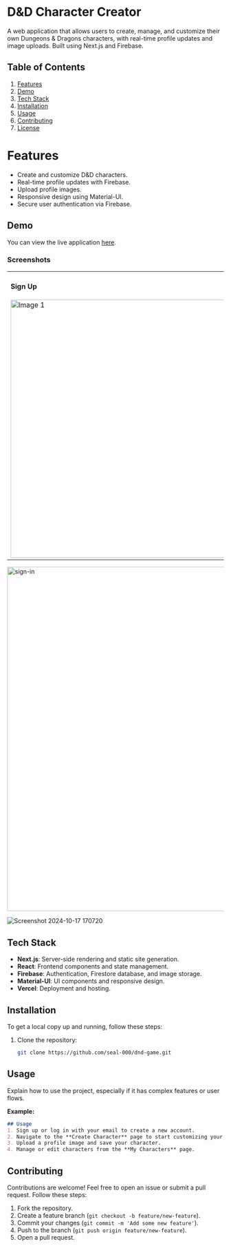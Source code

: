 # D&D Character Creator

A web application that allows users to create, manage, and customize their own Dungeons & Dragons characters, with real-time profile updates and image uploads. Built using Next.js and Firebase.

## Table of Contents
1. [Features](#features)
2. [Demo](#demo)
3. [Tech Stack](#tech-stack)
4. [Installation](#installation)
5. [Usage](#usage)
6. [Contributing](#contributing)
7. [License](#license)

# Features
- Create and customize D&D characters.
- Real-time profile updates with Firebase.
- Upload profile images.
- Responsive design using Material-UI.
- Secure user authentication via Firebase.

## Demo
You can view the live application [here](https://dnd-game-blush.vercel.app/sign-up).

### Screenshots


<table>
  <tr>
    <td>
      <h4>Sign Up</h4>
      <img src="https://github.com/user-attachments/assets/2925eccd-c0b6-49ba-88e6-3aaa027cd228" alt="Image 1" width="600"/>
    </td>
    <td>
      <h4>Sign In</h4>
      <img src="https://github.com/user-attachments/assets/ac22fd44-28c0-4f22-b3ff-ab53ec3431d7" alt="Image 2" width="600"/>
    </td>
  </tr>
</table>




<img src="https://github.com/user-attachments/assets/5bde89b2-e94f-4b1e-adfa-c4229175a4a2" alt="sign-in" width="800"/>



![Screenshot 2024-10-17 170720](https://github.com/user-attachments/assets/ca2aa271-05d5-43c0-898a-1ea72ebbbfd4)


## Tech Stack
- **Next.js**: Server-side rendering and static site generation.
- **React**: Frontend components and state management.
- **Firebase**: Authentication, Firestore database, and image storage.
- **Material-UI**: UI components and responsive design.
- **Vercel**: Deployment and hosting.

## Installation
To get a local copy up and running, follow these steps:

1. Clone the repository:
   ```bash
   git clone https://github.com/seal-000/dnd-game.git 


## **Usage**
Explain how to use the project, especially if it has complex features or user flows.

**Example:**
```markdown
## Usage
1. Sign up or log in with your email to create a new account.
2. Navigate to the **Create Character** page to start customizing your character.
3. Upload a profile image and save your character.
4. Manage or edit characters from the **My Characters** page.

```


## Contributing
Contributions are welcome! Feel free to open an issue or submit a pull request. Follow these steps:

1. Fork the repository.
2. Create a feature branch (`git checkout -b feature/new-feature`).
3. Commit your changes (`git commit -m 'Add some new feature'`).
4. Push to the branch (`git push origin feature/new-feature`).
5. Open a pull request.





